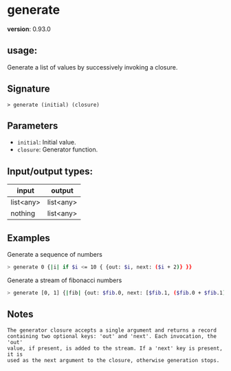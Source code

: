# generate

**version**: 0.93.0

## **usage**:

Generate a list of values by successively invoking a closure.

## Signature

`> generate (initial) (closure)`

## Parameters

- `initial`: Initial value.
- `closure`: Generator function.

## Input/output types:

| input       | output      |
| ----------- | ----------- |
| list\<any\> | list\<any\> |
| nothing     | list\<any\> |

## Examples

Generate a sequence of numbers

```bash
> generate 0 {|i| if $i <= 10 { {out: $i, next: ($i + 2)} }}
```

Generate a stream of fibonacci numbers

```bash
> generate [0, 1] {|fib| {out: $fib.0, next: [$fib.1, ($fib.0 + $fib.1)]} } | first 10
```

## Notes

```text
The generator closure accepts a single argument and returns a record
containing two optional keys: 'out' and 'next'. Each invocation, the 'out'
value, if present, is added to the stream. If a 'next' key is present, it is
used as the next argument to the closure, otherwise generation stops.

```
